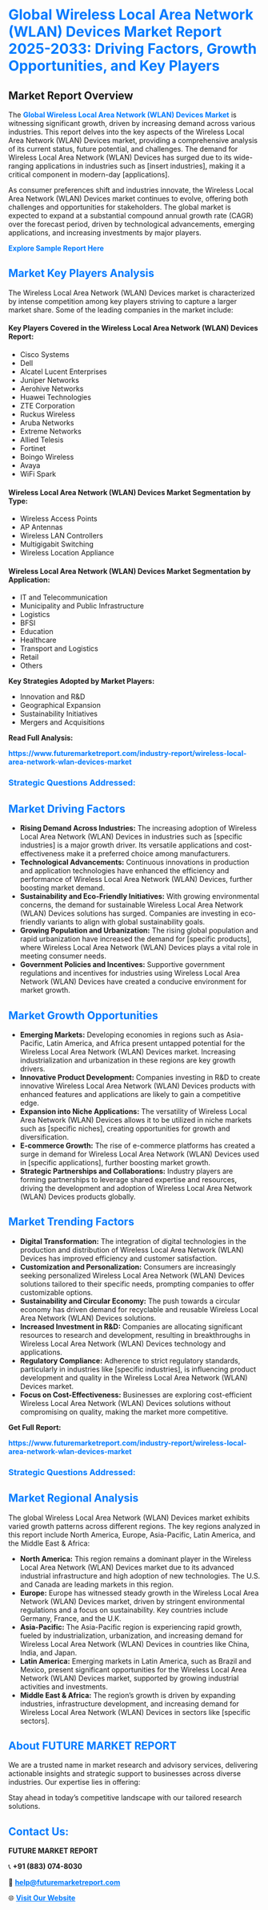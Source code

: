 <h1 style="color: #007BFF;">Global Wireless Local Area Network (WLAN) Devices Market Report 2025-2033: Driving Factors, Growth Opportunities, and Key Players</h1>

<section id="overview">
<h2>Market Report Overview</h2>
<p>The <a href="https://www.futuremarketreport.com/industry-report/wireless-local-area-network-wlan-devices-market" style="color: #007BFF; text-decoration: none;"><strong>Global Wireless Local Area Network (WLAN) Devices Market</strong></a> is witnessing significant growth, driven by increasing demand across various industries. This report delves into the key aspects of the Wireless Local Area Network (WLAN) Devices market, providing a comprehensive analysis of its current status, future potential, and challenges. The demand for Wireless Local Area Network (WLAN) Devices has surged due to its wide-ranging applications in industries such as [insert industries], making it a critical component in modern-day [applications].</p>
<p>As consumer preferences shift and industries innovate, the Wireless Local Area Network (WLAN) Devices market continues to evolve, offering both challenges and opportunities for stakeholders. The global market is expected to expand at a substantial compound annual growth rate (CAGR) over the forecast period, driven by technological advancements, emerging applications, and increasing investments by major players.</p>
</section>

<section id="overview">
<p><a href="https://www.futuremarketreport.com/request-sample/reportId=81287" style="color: #007BFF; text-decoration: none;"><strong>Explore Sample Report Here</strong></a></p>
</section>

<section id="key-players">
<h2 style="color: #007BFF;">Market Key Players Analysis</h2>
<p>The Wireless Local Area Network (WLAN) Devices market is characterized by intense competition among key players striving to capture a larger market share. Some of the leading companies in the market include:</p>
<h4>Key Players Covered in the Wireless Local Area Network (WLAN) Devices Report:</h4>
<ul><li>Cisco Systems</li><li>Dell</li><li>Alcatel Lucent Enterprises</li><li>Juniper Networks</li><li>Aerohive Networks</li><li>Huawei Technologies</li><li>ZTE Corporation</li><li>Ruckus Wireless</li><li>Aruba Networks</li><li>Extreme Networks</li><li>Allied Telesis</li><li>Fortinet</li><li>Boingo Wireless</li><li>Avaya</li><li>WiFi Spark</li></ul>
<h4>Wireless Local Area Network (WLAN) Devices Market Segmentation by Type:</h4>
<ul><li>Wireless Access Points</li><li>AP Antennas</li><li>Wireless LAN Controllers</li><li>Multigigabit Switching</li><li>Wireless Location Appliance</li></ul>

<h4>Wireless Local Area Network (WLAN) Devices Market Segmentation by Application:</h4>
<ul><li>IT and Telecommunication</li><li>Municipality and Public Infrastructure</li><li>Logistics</li><li>BFSI</li><li>Education</li><li>Healthcare</li><li>Transport and Logistics</li><li>Retail</li><li>Others</li></ul>
<p><strong>Key Strategies Adopted by Market Players:</strong></p>
<ul>
<li>Innovation and R&D</li>
<li>Geographical Expansion</li>
<li>Sustainability Initiatives</li>
<li>Mergers and Acquisitions</li>
</ul>
</section>

<section>
<p><strong>Read Full Analysis: </strong></p><a href="https://www.futuremarketreport.com/industry-report/wireless-local-area-network-wlan-devices-market" style="color: #007BFF; text-decoration: none;"><strong>https://www.futuremarketreport.com/industry-report/wireless-local-area-network-wlan-devices-market</strong></a>
<h3 style="color: #007BFF;">Strategic Questions Addressed:</h3>
</section>

<section id="driving-factors">
<h2 style="color: #007BFF;">Market Driving Factors</h2>
<ul>
<li><strong>Rising Demand Across Industries:</strong> The increasing adoption of Wireless Local Area Network (WLAN) Devices in industries such as [specific industries] is a major growth driver. Its versatile applications and cost-effectiveness make it a preferred choice among manufacturers.</li>
<li><strong>Technological Advancements:</strong> Continuous innovations in production and application technologies have enhanced the efficiency and performance of Wireless Local Area Network (WLAN) Devices, further boosting market demand.</li>
<li><strong>Sustainability and Eco-Friendly Initiatives:</strong> With growing environmental concerns, the demand for sustainable Wireless Local Area Network (WLAN) Devices solutions has surged. Companies are investing in eco-friendly variants to align with global sustainability goals.</li>
<li><strong>Growing Population and Urbanization:</strong> The rising global population and rapid urbanization have increased the demand for [specific products], where Wireless Local Area Network (WLAN) Devices plays a vital role in meeting consumer needs.</li>
<li><strong>Government Policies and Incentives:</strong> Supportive government regulations and incentives for industries using Wireless Local Area Network (WLAN) Devices have created a conducive environment for market growth.</li>
</ul>
</section>

<section id="growth-opportunities">
<h2 style="color: #007BFF;">Market Growth Opportunities</h2>
<ul>
<li><strong>Emerging Markets:</strong> Developing economies in regions such as Asia-Pacific, Latin America, and Africa present untapped potential for the Wireless Local Area Network (WLAN) Devices market. Increasing industrialization and urbanization in these regions are key growth drivers.</li>
<li><strong>Innovative Product Development:</strong> Companies investing in R&D to create innovative Wireless Local Area Network (WLAN) Devices products with enhanced features and applications are likely to gain a competitive edge.</li>
<li><strong>Expansion into Niche Applications:</strong> The versatility of Wireless Local Area Network (WLAN) Devices allows it to be utilized in niche markets such as [specific niches], creating opportunities for growth and diversification.</li>
<li><strong>E-commerce Growth:</strong> The rise of e-commerce platforms has created a surge in demand for Wireless Local Area Network (WLAN) Devices used in [specific applications], further boosting market growth.</li>
<li><strong>Strategic Partnerships and Collaborations:</strong> Industry players are forming partnerships to leverage shared expertise and resources, driving the development and adoption of Wireless Local Area Network (WLAN) Devices products globally.</li>
</ul>
</section>

<section id="trending-factors">
<h2 style="color: #007BFF;">Market Trending Factors</h2>
<ul>
<li><strong>Digital Transformation:</strong> The integration of digital technologies in the production and distribution of Wireless Local Area Network (WLAN) Devices has improved efficiency and customer satisfaction.</li>
<li><strong>Customization and Personalization:</strong> Consumers are increasingly seeking personalized Wireless Local Area Network (WLAN) Devices solutions tailored to their specific needs, prompting companies to offer customizable options.</li>
<li><strong>Sustainability and Circular Economy:</strong> The push towards a circular economy has driven demand for recyclable and reusable Wireless Local Area Network (WLAN) Devices solutions.</li>
<li><strong>Increased Investment in R&D:</strong> Companies are allocating significant resources to research and development, resulting in breakthroughs in Wireless Local Area Network (WLAN) Devices technology and applications.</li>
<li><strong>Regulatory Compliance:</strong> Adherence to strict regulatory standards, particularly in industries like [specific industries], is influencing product development and quality in the Wireless Local Area Network (WLAN) Devices market.</li>
<li><strong>Focus on Cost-Effectiveness:</strong> Businesses are exploring cost-efficient Wireless Local Area Network (WLAN) Devices solutions without compromising on quality, making the market more competitive.</li>
</ul>
</section>

<section>
<p><strong>Get Full Report: </strong></p><a href="https://www.futuremarketreport.com/industry-report/wireless-local-area-network-wlan-devices-market" style="color: #007BFF; text-decoration: none;"><strong>https://www.futuremarketreport.com/industry-report/wireless-local-area-network-wlan-devices-market</strong></a>
<h3 style="color: #007BFF;">Strategic Questions Addressed:</h3>
</section>


<section id="regional-analysis">
<h2 style="color: #007BFF;">Market Regional Analysis</h2>
<p>The global Wireless Local Area Network (WLAN) Devices market exhibits varied growth patterns across different regions. The key regions analyzed in this report include North America, Europe, Asia-Pacific, Latin America, and the Middle East & Africa:</p>
<ul>
<li><strong>North America:</strong> This region remains a dominant player in the Wireless Local Area Network (WLAN) Devices market due to its advanced industrial infrastructure and high adoption of new technologies. The U.S. and Canada are leading markets in this region.</li>
<li><strong>Europe:</strong> Europe has witnessed steady growth in the Wireless Local Area Network (WLAN) Devices market, driven by stringent environmental regulations and a focus on sustainability. Key countries include Germany, France, and the U.K.</li>
<li><strong>Asia-Pacific:</strong> The Asia-Pacific region is experiencing rapid growth, fueled by industrialization, urbanization, and increasing demand for Wireless Local Area Network (WLAN) Devices in countries like China, India, and Japan.</li>
<li><strong>Latin America:</strong> Emerging markets in Latin America, such as Brazil and Mexico, present significant opportunities for the Wireless Local Area Network (WLAN) Devices market, supported by growing industrial activities and investments.</li>
<li><strong>Middle East & Africa:</strong> The region’s growth is driven by expanding industries, infrastructure development, and increasing demand for Wireless Local Area Network (WLAN) Devices in sectors like [specific sectors].</li>
</ul>
</section>

<footer>
<h2 style="color: #007BFF;">About FUTURE MARKET REPORT</h2>
<p>We are a trusted name in market research and advisory services, delivering actionable insights and strategic support to businesses across diverse industries. Our expertise lies in offering:</p>

<p>Stay ahead in today’s competitive landscape with our tailored research solutions.</p>

<h2 style="color: #007BFF;">Contact Us:</h2>
<p><strong>FUTURE MARKET REPORT</strong></p>
<p>📞 <strong>+91 (883) 074-8030</strong></p>
<p>📧 <strong><a href="mailto:help@futuremarketreport.com" style="color: #007BFF;">help@futuremarketreport.com</a></strong></p>
<p>🌐 <strong><a href="https://www.futuremarketreport.com/" style="color: #007BFF;">Visit Our Website</a></strong></p>
</footer>